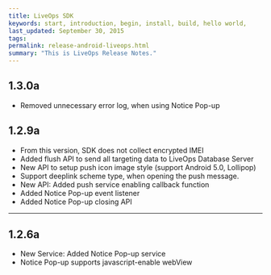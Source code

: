 ```yaml
---
title: LiveOps SDK
keywords: start, introduction, begin, install, build, hello world,
last_updated: September 30, 2015
tags: 
permalink: release-android-liveops.html
summary: "This is LiveOps Release Notes."
---
```


## 1.3.0a
* Removed unnecessary error log, when using Notice Pop-up

## 1.2.9a
* From this version, SDK does not collect encrypted IMEI
* Added flush API to send all targeting data to LiveOps Database Server
* New API to setup push icon image style (support Android 5.0, Lollipop)
* Support deeplink scheme type, when opening the push message.
* New API: Added push service enabling callback function
* Added Notice Pop-up event listener
* Added Notice Pop-up closing API

---

## 1.2.6a
* New Service: Added Notice Pop-up service
* Notice Pop-up supports javascript-enable webView